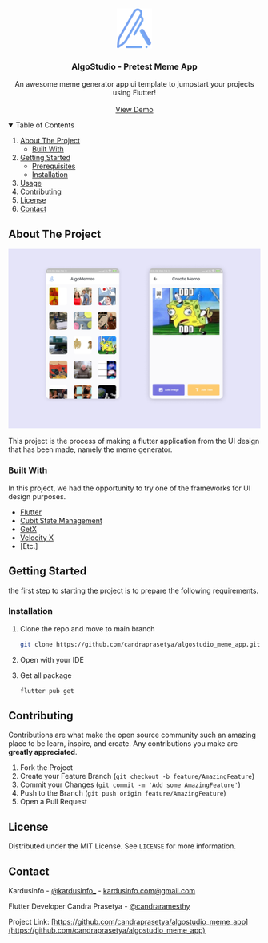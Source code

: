 <!-- PROJECT LOGO -->
<br />
<p align="center">
  <a href="https://github.com/candraprasetya/algostudio_meme_app">
    <img src="assets/logo.png" alt="Logo" height="80">
  </a>

  <h3 align="center">AlgoStudio - Pretest Meme App</h3>

  <p align="center">
    An awesome meme generator app ui template to jumpstart your projects using Flutter!
    <br />
    <br />
    <a href="#">View Demo</a>
  </p>
</p>



<!-- TABLE OF CONTENTS -->
<details open="open">
  <summary>Table of Contents</summary>
  <ol>
    <li>
      <a href="#about-the-project">About The Project</a>
      <ul>
        <li><a href="#built-with">Built With</a></li>
      </ul>
    </li>
    <li>
      <a href="#getting-started">Getting Started</a>
      <ul>
        <li><a href="#prerequisites">Prerequisites</a></li>
        <li><a href="#installation">Installation</a></li>
      </ul>
    </li>
    <li><a href="#usage">Usage</a></li>
    <li><a href="#contributing">Contributing</a></li>
    <li><a href="#license">License</a></li>
    <li><a href="#contact">Contact</a></li>
  </ol>
</details>



<!-- ABOUT THE PROJECT -->
## About The Project

[![Product Name Screen Shot][product-screenshot]](https://kardusinfo.com)

This project is the process of making a flutter application from the UI design that has been made, namely the meme generator.

### Built With

In this project, we had the opportunity to try one of the frameworks for UI design purposes.
* [Flutter](https://flutter.dev)
* [Cubit State Management](https://bloclibrary.dev/)
* [GetX](https://pub.dev/packages/get)
* [Velocity X](https://velocityx.dev/)
* [Etc.]

<!-- GETTING STARTED -->
## Getting Started

the first step to starting the project is to prepare the following requirements.

### Installation

1. Clone the repo and move to main branch
   ```sh
   git clone https://github.com/candraprasetya/algostudio_meme_app.git
   ```
3. Open with your IDE

4. Get all package
   ```sh
   flutter pub get
   ```

<!-- CONTRIBUTING -->
## Contributing

Contributions are what make the open source community such an amazing place to be learn, inspire, and create. Any contributions you make are **greatly appreciated**.

1. Fork the Project
2. Create your Feature Branch (`git checkout -b feature/AmazingFeature`)
3. Commit your Changes (`git commit -m 'Add some AmazingFeature'`)
4. Push to the Branch (`git push origin feature/AmazingFeature`)
5. Open a Pull Request


<!-- LICENSE -->
## License

Distributed under the MIT License. See `LICENSE` for more information.


<!-- CONTACT -->
## Contact

Kardusinfo - [@kardusinfo_](https://instagram.com/kardusinfo_) - kardusinfo.com@gmail.com

Flutter Developer
Candra Prasetya - [@candraramesthy](https://instagram.com/candraramesthy)


Project Link: [https://github.com/candraprasetya/algostudio_meme_app](https://github.com/candraprasetya/algostudio_meme_app)

[product-screenshot]: screenshot/screenshot.png
